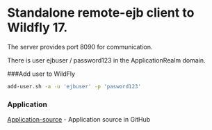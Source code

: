 # Standalone remote-ejb client to Wildfly 17.

The server provides port 8090 for communication.

There is user ejbuser / password123 in the ApplicationRealm domain.

###Add user to WildFly
```sh
add-user.sh -a -u 'ejbuser' -p 'pasword123'
```

### Application
[Application-source] - Application source in GitHub 

[Application-source]: <https://github.com/Horfeusz/poc-chat.git>

